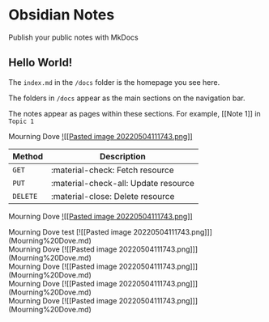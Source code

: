 # Obsidian Notes

Publish your public notes with MkDocs

## Hello World!

The `index.md` in the `/docs` folder is the homepage you see here.

The folders in `/docs` appear as the main sections on the navigation bar.

The notes appear as pages within these sections. For example, [[Note 1]] in `Topic 1`


Mourning Dove
[![[Pasted image 20220504111743.png]]](Mourning%20Dove.md)

| Method      | Description                          |
| ----------- | ------------------------------------ |
| `GET`       | :material-check:     Fetch resource  |
| `PUT`       | :material-check-all: Update resource |
| `DELETE`    | :material-close:     Delete resource |


<div class="card" markdown>

Mourning Dove
[![[Pasted image 20220504111743.png]]](Mourning%20Dove.md)

</div>

<div class="column">
    <div class="card" markdown>
Mourning Dove test
[![[Pasted image 20220504111743.png]]](Mourning%20Dove.md)
	</div>
</div>

<div class="row">
  <div class="column">
    <div class="card" markdown>
Mourning Dove
[![[Pasted image 20220504111743.png]]](Mourning%20Dove.md)
    </div>
  </div>

  <div class="column">
    <div class="card" markdown>
Mourning Dove
[![[Pasted image 20220504111743.png]]](Mourning%20Dove.md)
    </div>
  </div>
  
  <div class="column">
    <div class="card" markdown>
Mourning Dove
[![[Pasted image 20220504111743.png]]](Mourning%20Dove.md)
    </div>
  </div>
  
  <div class="column">
    <div class="card" markdown>
Mourning Dove
[![[Pasted image 20220504111743.png]]](Mourning%20Dove.md)
    </div>
  </div>
</div>